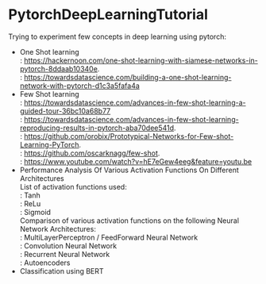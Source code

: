 # PytorchDeepLearningTutorial
Trying to experiment few concepts in deep learning using pytorch:

- One Shot learning \
   : https://hackernoon.com/one-shot-learning-with-siamese-networks-in-pytorch-8ddaab10340e. \
   : https://towardsdatascience.com/building-a-one-shot-learning-network-with-pytorch-d1c3a5fafa4a  
- Few Shot learning \
   : https://towardsdatascience.com/advances-in-few-shot-learning-a-guided-tour-36bc10a68b77 \
   : https://towardsdatascience.com/advances-in-few-shot-learning-reproducing-results-in-pytorch-aba70dee541d. \
   : https://github.com/orobix/Prototypical-Networks-for-Few-shot-Learning-PyTorch. \
   : https://github.com/oscarknagg/few-shot. \
   : https://www.youtube.com/watch?v=hE7eGew4eeg&feature=youtu.be
 - Performance Analysis Of Various Activation Functions On Different Architectures\
   List of activation functions used: \
   : Tanh \
   : ReLu \
   : Sigmoid \
   Comparison of various activation functions on the following Neural Network Architectures:\
   : MultiLayerPerceptron / FeedForward Neural Network \
   : Convolution Neural Network \
   : Recurrent Neural Network \
   : Autoencoders 
  - Classification using BERT
